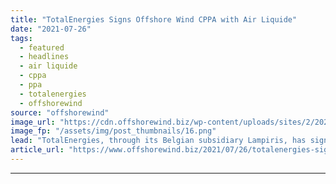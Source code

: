 ```yaml
---
title: "TotalEnergies Signs Offshore Wind CPPA with Air Liquide"
date: "2021-07-26"
tags: 
  - featured
  - headlines
  - air liquide
  - cppa
  - ppa
  - totalenergies
  - offshorewind
source: "offshorewind"
image_url: "https://cdn.offshorewind.biz/wp-content/uploads/sites/2/2020/02/07092144/Rentel-Issues-Power-Purchase-Agreement-Tender-Call.png"
image_fp: "/assets/img/post_thumbnails/16.png"
lead: "TotalEnergies, through its Belgian subsidiary Lampiris, has signed a Corporate Power Purchase Agreement (CPPA)"
article_url: "https://www.offshorewind.biz/2021/07/26/totalenergies-signs-offshore-wind-cppa-with-air-liquide/"
---
```


---
